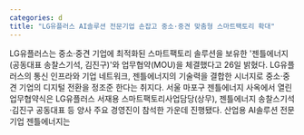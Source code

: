 ```yaml
---
categories: d
title: "LG유플러스 AI솔루션 전문기업 손잡고 중소·중견 맞춤형 스마트팩토리 확대"
---
```

LG유플러스는 중소·중견 기업에 최적화된 스마트팩토리 솔루션을 보유한 &#39;젠틀에너지(공동대표 송찰스기석, 김진구)&#39;와 업무협약(MOU)을 체결했다고 26일 밝혔다. LG유플러스의 통신 인프라와 기업 네트워크, 젠틀에너지의 기술력을 결합한 시너지로 중소·중견 기업의 디지털 전환을 정조준 한다는 취지다. 서울 마포구 젠틀에너지 사옥에서 열린 업무협약식은 LG유플러스 서재용 스마트팩토리사업담당(상무), 젠틀에너지 송찰스기석·김진구 공동대표 등 양사 주요 경영진이 참석한 가운데 진행됐다. 산업용 AI솔루션 전문기업 젠틀에너지는